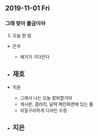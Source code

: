 ## 2019-11-01 Fri
### 그래 맞아 불금이야

1. 오늘 한 일
- 은우
    - 예거가 기다린다

- 재호
    - 

- 지윤
  - 그래서 나는 오늘 칼퇴할거야
  - 게시판, 갤러리, 달력 메인화면에 있는 폼
  - 자질구리하게 디자인 수정

- 지은
  - 
